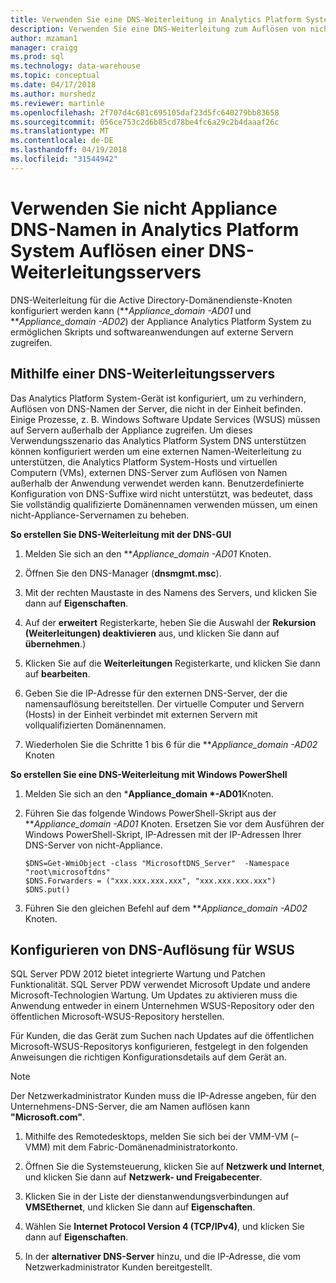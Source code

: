 ```yaml
---
title: Verwenden Sie eine DNS-Weiterleitung in Analytics Platform System | Microsoft Docs"
description: Verwenden Sie eine DNS-Weiterleitung zum Auflösen von nicht-Appliance DNS-Namen in Analytics Platform System.
author: mzaman1
manager: craigg
ms.prod: sql
ms.technology: data-warehouse
ms.topic: conceptual
ms.date: 04/17/2018
ms.author: murshedz
ms.reviewer: martinle
ms.openlocfilehash: 2f707d4c681c695105daf23d5fc640279bb83658
ms.sourcegitcommit: 056ce753c2d6b85cd78be4fc6a29c2b4daaaf26c
ms.translationtype: MT
ms.contentlocale: de-DE
ms.lasthandoff: 04/19/2018
ms.locfileid: "31544942"
---
```

# <a name="use-a-dns-forwarder-to-resolve-non-appliance-dns-names-in-analytics-platform-system"></a>Verwenden Sie nicht Appliance DNS-Namen in Analytics Platform System Auflösen einer DNS-Weiterleitungsservers
DNS-Weiterleitung für die Active Directory-Domänendienste-Knoten konfiguriert werden kann (***Appliance_domain *-AD01** und ***Appliance_domain *-AD02**) der Appliance Analytics Platform System zu ermöglichen Skripts und softwareanwendungen auf externe Servern zugreifen.  
  
## <a name="ResolveDNS"></a>Mithilfe einer DNS-Weiterleitungsservers  
Das Analytics Platform System-Gerät ist konfiguriert, um zu verhindern, Auflösen von DNS-Namen der Server, die nicht in der Einheit befinden. Einige Prozesse, z. B. Windows Software Update Services (WSUS) müssen auf Servern außerhalb der Appliance zugreifen. Um dieses Verwendungsszenario das Analytics Platform System DNS unterstützen können konfiguriert werden um eine externen Namen-Weiterleitung zu unterstützen, die Analytics Platform System-Hosts und virtuellen Computern (VMs), externen DNS-Server zum Auflösen von Namen außerhalb der Anwendung verwendet werden kann. Benutzerdefinierte Konfiguration von DNS-Suffixe wird nicht unterstützt, was bedeutet, dass Sie vollständig qualifizierte Domänennamen verwenden müssen, um einen nicht-Appliance-Servernamen zu beheben.  
  
**So erstellen Sie DNS-Weiterleitung mit der DNS-GUI**  
  
1.  Melden Sie sich an den ***Appliance_domain *-AD01** Knoten.  
  
2.  Öffnen Sie den DNS-Manager (**dnsmgmt.msc**).  
  
3.  Mit der rechten Maustaste in des Namens des Servers, und klicken Sie dann auf **Eigenschaften**.  
  
4.  Auf der **erweitert** Registerkarte, heben Sie die Auswahl der **Rekursion (Weiterleitungen) deaktivieren** aus, und klicken Sie dann auf **übernehmen**.)  
  
5.  Klicken Sie auf die **Weiterleitungen** Registerkarte, und klicken Sie dann auf **bearbeiten**.  
  
6.  Geben Sie die IP-Adresse für den externen DNS-Server, der die namensauflösung bereitstellen. Der virtuelle Computer und Servern (Hosts) in der Einheit verbindet mit externen Servern mit vollqualifizierten Domänennamen.  
  
7.  Wiederholen Sie die Schritte 1 bis 6 für die ***Appliance_domain *-AD02** Knoten  
  
**So erstellen Sie eine DNS-Weiterleitung mit Windows PowerShell**  
  
1.  Melden Sie sich an den ***Appliance_domain *-AD01**Knoten.  
  
2.  Führen Sie das folgende Windows PowerShell-Skript aus der ***Appliance_domain *-AD01** Knoten. Ersetzen Sie vor dem Ausführen der Windows PowerShell-Skript, IP-Adressen mit der IP-Adressen Ihrer DNS-Server von nicht-Appliance.  
  
    ```  
    $DNS=Get-WmiObject -class "MicrosoftDNS_Server"  -Namespace "root\microsoftdns"  
    $DNS.Forwarders = ("xxx.xxx.xxx.xxx", "xxx.xxx.xxx.xxx")  
    $DNS.put()  
    ```  
  
3.  Führen Sie den gleichen Befehl auf dem ***Appliance_domain *-AD02** Knoten.  
  
## <a name="configuring-dns-resolution-for-wsus"></a>Konfigurieren von DNS-Auflösung für WSUS  
SQL Server PDW 2012 bietet integrierte Wartung und Patchen Funktionalität. SQL Server PDW verwendet Microsoft Update und andere Microsoft-Technologien Wartung. Um Updates zu aktivieren muss die Anwendung entweder in einem Unternehmen WSUS-Repository oder den öffentlichen Microsoft-WSUS-Repository herstellen.  
  
Für Kunden, die das Gerät zum Suchen nach Updates auf die öffentlichen Microsoft-WSUS-Repositorys konfigurieren, festgelegt in den folgenden Anweisungen die richtigen Konfigurationsdetails auf dem Gerät an.  
  
> [!NOTE]  
> Der Netzwerkadministrator Kunden muss die IP-Adresse angeben, für den Unternehmens-DNS-Server, die am Namen auflösen kann **"Microsoft.com"**.  
  
1.  Mithilfe des Remotedesktops, melden Sie sich bei der VMM-VM (<fabric domain>– VMM) mit dem Fabric-Domänenadministratorkonto.  
  
2.  Öffnen Sie die Systemsteuerung, klicken Sie auf **Netzwerk und Internet**, und klicken Sie dann auf **Netzwerk- und Freigabecenter**.  
  
3.  Klicken Sie in der Liste der dienstanwendungsverbindungen auf **VMSEthernet**, und klicken Sie dann auf **Eigenschaften**.  
  
4.  Wählen Sie **Internet Protocol Version 4 (TCP/IPv4)**, und klicken Sie dann auf **Eigenschaften**.  
  
5.  In der **alternativer DNS-Server** hinzu, und die IP-Adresse, die vom Netzwerkadministrator Kunden bereitgestellt.  
  
<!-- MISSING LINKS ## See Also  
[Common Metadata Query Examples &#40;SQL Server PDW&#41;](../sqlpdw/common-metadata-query-examples-sql-server-pdw.md)  -->  
  
